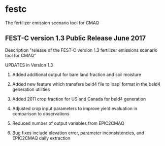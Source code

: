 festc
=====

The fertilizer emission scenario tool for CMAQ

FEST-C version 1.3 Public Release June 2017
--------------

Description 
"release of the FEST-C version 1.3 fertilizer emissions scenario tool for CMAQ”

UPDATES in Version 1.3

1. Added additional output for bare land fraction and soil moisture

2. Added new feature which transfers beld4 file to ioapi format in the beld4 generation utilities

3. Added 2011 crop fraction for US and Canada for beld4 generation
        
4. Adjusted crop input parameters to improve yield evaluation in comparison to observations

5.  Reduced number of output variables from EPIC2CMAQ

6. Bug fixes include elevation error, parameter inconsistencies, and EPIC2CMAQ daily extraction
